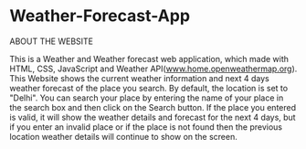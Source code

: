# Weather-Forecast-App


ABOUT THE WEBSITE

This is a Weather and Weather forecast web application, which 
made with HTML, CSS, JavaScript and Weather API(www.home.openweathermap.org).
This Website shows the current weather information and next 4 days 
weather forecast of the place you search. By default, the location is set 
to "Delhi". You can search your place by entering the name of your place in 
the search box and then click on the Search button. If the place 
you entered is valid, it will show the weather details and forecast 
for the next 4 days, but if you enter an invalid place or if the 
place is not found then the previous location weather details will 
continue to show on the screen.
